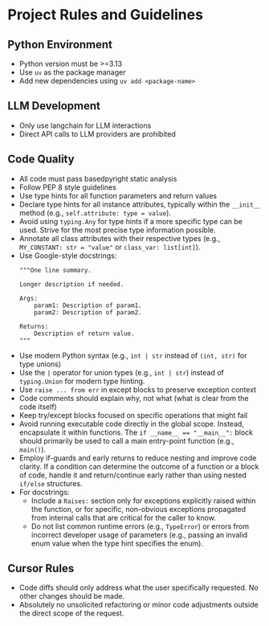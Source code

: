 # Project Rules and Guidelines

## Python Environment
- Python version must be >=3.13
- Use `uv` as the package manager
- Add new dependencies using `uv add <package-name>`

## LLM Development
- Only use langchain for LLM interactions
- Direct API calls to LLM providers are prohibited

## Code Quality
- All code must pass basedpyright static analysis
- Follow PEP 8 style guidelines
- Use type hints for all function parameters and return values
- Declare type hints for all instance attributes, typically within the `__init__` method (e.g., `self.attribute: type = value`).
- Avoid using `typing.Any` for type hints if a more specific type can be used. Strive for the most precise type information possible.
- Annotate all class attributes with their respective types (e.g., `MY_CONSTANT: str = "value"` or `class_var: list[int]`).
- Use Google-style docstrings:
  ```
  """One line summary.

  Longer description if needed.

  Args:
      param1: Description of param1.
      param2: Description of param2.

  Returns:
      Description of return value.
  """
  ```
- Use modern Python syntax (e.g., `int | str` instead of `(int, str)` for type unions)
- Use the `|` operator for union types (e.g., `int | str`) instead of `typing.Union` for modern type hinting.
- Use `raise ... from err` in except blocks to preserve exception context
- Code comments should explain why, not what (what is clear from the code itself)
- Keep try/except blocks focused on specific operations that might fail
- Avoid running executable code directly in the global scope. Instead, encapsulate it within functions. The `if __name__ == "__main__":` block should primarily be used to call a main entry-point function (e.g., `main()`).
- Employ if-guards and early returns to reduce nesting and improve code clarity. If a condition can determine the outcome of a function or a block of code, handle it and return/continue early rather than using nested `if/else` structures.
- For docstrings:
  - Include a `Raises:` section only for exceptions explicitly raised within the function, or for specific, non-obvious exceptions propagated from internal calls that are critical for the caller to know.
  - Do not list common runtime errors (e.g., `TypeError`) or errors from incorrect developer usage of parameters (e.g., passing an invalid enum value when the type hint specifies the enum).

## Cursor Rules
- Code diffs should only address what the user specifically requested. No other changes should be made.
- Absolutely no unsolicited refactoring or minor code adjustments outside the direct scope of the request.